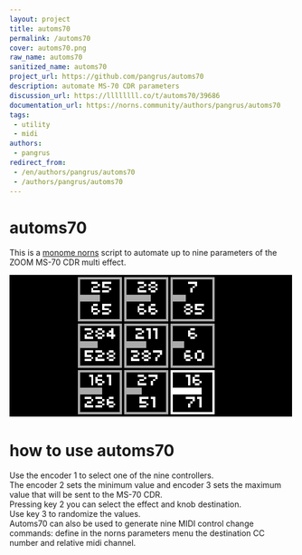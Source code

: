 ```yaml
---
layout: project
title: automs70
permalink: /automs70
cover: automs70.png
raw_name: automs70
sanitized_name: automs70
project_url: https://github.com/pangrus/automs70
description: automate MS-70 CDR parameters
discussion_url: https://llllllll.co/t/automs70/39686
documentation_url: https://norns.community/authors/pangrus/automs70
tags:
 - utility
 - midi
authors:
 - pangrus
redirect_from:
 - /en/authors/pangrus/automs70
 - /authors/pangrus/automs70
---
```

# automs70
This is a [monome norns](https://monome.org/norns/) script  to automate up to nine parameters of the ZOOM MS-70 CDR multi effect.

![automs70](https://raw.githubusercontent.com/pangrus/automs70/HEAD/automs70.png)

# how to use automs70
Use the encoder 1 to select one of the nine controllers.   
The encoder 2 sets the minimum value and encoder 3 sets the maximum value that will be sent to the MS-70 CDR.  
Pressing key 2 you can select the effect and knob destination.  
Use key 3 to randomize the values.  
Automs70 can also be used to generate nine MIDI control change commands: define in the norns parameters menu the destination CC number and relative midi channel. 










